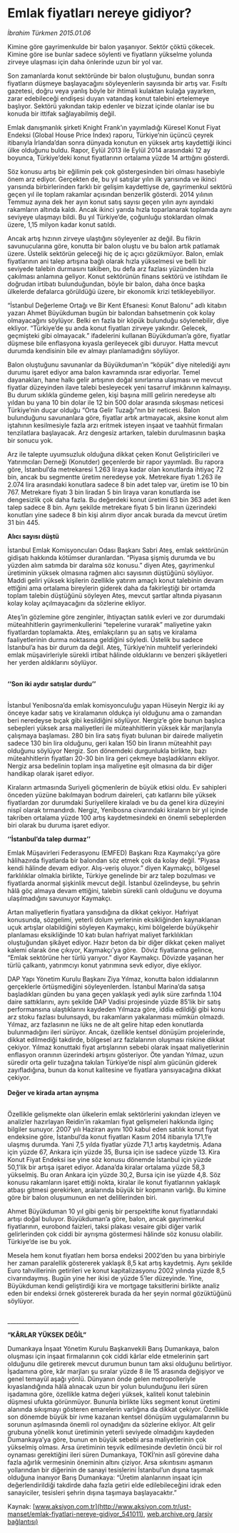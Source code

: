 # Emlak fiyatları nereye gidiyor?

*İbrahim Türkmen 2015.01.06*

<div class="pNewsDetailMainContent" itemprop="articleBody">
 <p>
  Kimine göre gayrimenkulde bir balon yaşanıyor. Sektör çöktü çökecek. Kimine göre ise bunlar sadece söylenti ve fiyatların yükselme yolunda zirveye ulaşması için daha önlerinde uzun bir yol var.
 </p>
 <p>
  Son zamanlarda konut sektöründe bir balon oluştuğunu, bundan sonra fiyatların düşmeye başlayacağını söyleyenlerin sayısında bir artış var. Fısıltı gazetesi, doğru veya yanlış böyle bir ihtimali kulaktan kulağa yayarken, zarar edebileceği endişesi duyan vatandaş konut talebini ertelemeye başlıyor. Sektörü yakından takip edenler ve bizzat içinde olanlar ise bu konuda bir ittifak sağlayabilmiş değil.
 </p>
 <p>
  Emlak danışmanlık şirketi Knight Frank’ın yayımladığı Küresel Konut Fiyat Endeksi (Global House Price Index) raporu, Türkiye’nin üçüncü çeyrek itibarıyla İrlanda’dan sonra dünyada konutun en yüksek artış kaydettiği ikinci ülke olduğunu buldu. Rapor, Eylül 2013 ile Eylül 2014 arasındaki 12 ay boyunca, Türkiye’deki konut fiyatlarının ortalama yüzde 14 arttığını gösterdi.
 </p>
 <p>
  Söz konusu artış bir eğilimin pek çok göstergesinden biri olması hasebiyle önem arz ediyor. Gerçekten de, bu yıl satışlar yılın ilk yarısında ve ikinci yarısında birbirlerinden farklı bir gelişim kaydettiyse de, gayrimenkul sektörü geçen yıl ile toplam rakamlar açısından benzerlik gösterdi. 2014 yılının Temmuz ayına dek her ayın konut satış sayısı geçen yılın aynı ayındaki rakamların altında kaldı. Ancak ikinci yarıda hızla toparlanarak toplamda aynı seviyeye ulaşmayı bildi. Bu yıl Türkiye’de, çoğunluğu stoklardan olmak üzere, 1,15 milyon kadar konut satıldı.
 </p>
 <p>
  Ancak artış hızının zirveye ulaştığını söyleyenler az değil. Bu fikrin savunucularına göre, konutta bir balon oluştu ve bu balon artık patlamak üzere. Üstelik sektörün geleceği hiç de iç açıcı gözükmüyor. Balon, emlak fiyatlarının ani talep artışına bağlı olarak hızla yükselmesi ve belli bir seviyede talebin durmasını takiben, bu defa arz fazlası yüzünden hızla çakılması anlamına geliyor. Konut sektörünün finans sektörü ve istihdam ile doğrudan irtibatı bulunduğundan, böyle bir balon, daha önce başka ülkelerde defalarca görüldüğü üzere, bir ekonomik krizi tetikleyebiliyor.
 </p>
 <p>
  “İstanbul Değerleme Ortağı ve Bir Kent Efsanesi: Konut Balonu” adlı kitabın yazarı Ahmet Büyükduman bugün bir balondan bahsetmenin çok kolay olmayacağını söylüyor. Belki en fazla bir köpük bulunduğu söylenebilir, diye ekliyor. “Türkiye’de şu anda konut fiyatları zirveye yakındır. Gelecek, geçmişteki gibi olmayacak.” ifadelerini kullanan Büyükduman’a göre, fiyatlar düşmese bile enflasyona kıyasla gerileyecek gibi duruyor. Hatta mevcut durumda kendisinin bile ev almayı planlamadığını söylüyor.
 </p>
 <p>
  Balon oluştuğunu savunanlar da Büyükduman’ın “köpük” diye nitelediği aynı durumu işaret ediyor ama balon kavramında ısrar ediyorlar. Temel dayanakları, hane halkı gelir artışının doğal sınırlarına ulaşması ve mevcut fiyatlar düzeyinden ilave talebi besleyecek yeni tasarruf imkânının kalmayışı. Bu durum sıklıkla gündeme gelen, kişi başına millî gelirin neredeyse altı yıldan bu yana 10 bin dolar ile 12 bin 500 dolar arasında sıkışması neticesi Türkiye’nin duçar olduğu “Orta Gelir Tuzağı”nın bir neticesi. Balon bulunduğunu savunanlara göre, fiyatlar artık artmayacak, aksine konut alım iştahının kesilmesiyle fazla arzı eritmek isteyen inşaat ve taahhüt firmaları tenzilatlara başlayacak. Arz dengesiz artarken, talebin durulmasının başka bir sonucu yok.
 </p>
 <p>
  Arz ile talepte uyumsuzluk olduğuna dikkat çeken Konut Geliştiricileri ve Yatırımcıları Derneği (Konutder) geçenlerde bir rapor yayımladı. Bu rapora göre, İstanbul’da metrekaresi 1.263 liraya kadar olan konutlarda ihtiyaç 72 bin, ancak bu segmentte üretim neredeyse yok. Metrekare fiyatı 1.263 ile 2.074 lira arasındaki konutlara sadece 8 bin adet talep var, üretim ise 10 bin 767. Metrekare fiyatı 3 bin liradan 5 bin liraya varan konutlarda ise dengesizlik çok daha fazla. Bu değerdeki konut üretimi 63 bin 363 adet iken talep sadece 8 bin. Aynı şekilde metrekare fiyatı 5 bin liranın üzerindeki konutları yine sadece 8 bin kişi alırım diyor ancak burada da mevcut üretim 31 bin 445.
 </p>
 <p>
  <strong>
   Alıcı sayısı düştü
  </strong>
 </p>
 <p>
  İstanbul Emlak Komisyoncuları Odası Başkanı Sabri Ateş, emlak sektörünün gidişatı hakkında kötümser duranlardan. “Piyasa şişmiş durumda ve bu yüzden alım satımda bir daralma söz konusu.” diyen Ateş, gayrimenkul üretiminin yüksek olmasına rağmen alıcı sayısının düştüğünü söylüyor. Maddi geliri yüksek kişilerin özellikle yatırım amaçlı konut talebinin devam ettiğini ama ortalama bireylerin giderek daha da fakirleştiği bir ortamda toplam talebin düştüğünü söyleyen Ateş, mevcut şartlar altında piyasanın kolay kolay açılmayacağını da sözlerine ekliyor.
 </p>
 <p>
  Ateş’in gözlemine göre zenginler, ihtiyaçtan satılık evleri ve zor durumdaki müteahhitlerin gayrimenkullerini “tepelerine vurarak” maliyetine yakın fiyatlardan toplamakta. Ateş, emlakçıların şu an satış ve kiralama faaliyetlerinin durma noktasına geldiğini söyledi. Üstelik bu sadece İstanbul’a has bir durum da değil. Ateş, Türkiye’nin muhtelif yerlerindeki emlak müşavirleriyle sürekli irtibat hâlinde olduklarını ve benzeri şikâyetleri her yerden aldıklarını söylüyor.
 </p>
 <p>
  <img alt="" src="http://web.archive.org/web/20150616094107im_/http://medya.aksiyon.com.tr//aksiyon/2015/01/06/552088.jpg "/>
  <br>
   <br>
    <strong>
     ‘‘Son iki aydır satışlar durdu’’
    </strong>
   </br>
  </br>
 </p>
 <p>
  İstanbul Yenibosna’da emlak komisyonculuğu yapan Hüseyin Nergiz iki ay önceye kadar satış ve kiralamanın oldukça iyi olduğunu ama o zamandan beri neredeyse bıçak gibi kesildiğini söylüyor. Nergiz’e göre bunun başlıca sebepleri yüksek arsa maliyetleri ile müteahhitlerin yüksek kâr marjlarıyla çalışmaya başlaması. 280 bin lira satış fiyatı bulunan bir dairede maliyetin sadece 130 bin lira olduğunu, geri kalan 150 bin liranın müteahhit payı olduğunu söylüyor Nergiz. Son dönemdeki durgunlukla birlikte, bazı müteahhitlerin fiyatları 20-30 bin lira geri çekmeye başladıklarını ekliyor. Nergiz arsa bedelinin toplam inşa maliyetine eşit olmasına da bir diğer handikap olarak işaret ediyor.
 </p>
 <p>
  Kiraların artmasında Suriyeli göçmenlerin de büyük etkisi oldu. Ev sahipleri önceden yüzüne bakılmayan bodrum daireleri, çatı katlarını bile yüksek fiyatlardan zor durumdaki Suriyelilere kiraladı ve bu da genel kira düzeyini nispî olarak tırmandırdı. Nergiz, Yenibosna civarındaki kiraların bir yıl içinde takriben ortalama yüzde 100 artış kaydetmesindeki en önemli sebeplerden biri olarak bu duruma işaret ediyor.
 </p>
 <p>
  <strong>
   ‘‘İstanbul’da talep durmaz’’
  </strong>
 </p>
 <p>
  Emlak Müşavirleri Federasyonu (EMFED) Başkanı Rıza Kaymakçı’ya göre hâlihazırda fiyatlarda bir balondan söz etmek çok da kolay değil. “Piyasa kendi hâlinde devam ediyor. Alış-veriş oluyor.” diyen Kaymakçı, bölgesel farklılıklar olmakla birlikte, Türkiye genelinde bir arz talep bozulması ve fiyatlarda anormal şişkinlik mevcut değil. İstanbul özelindeyse, bu şehrin hâlâ göç almaya devam ettiğini, talebin sürekli canlı olduğunu ve doyuma ulaşılmadığını savunuyor Kaymakçı.
 </p>
 <p>
  Artan maliyetlerin fiyatlara yansıdığına da dikkat çekiyor. Hafriyat konusunda, sözgelimi, yeterli dolum yerlerinin eksikliğinden kaynaklanan uçuk artışlar olabildiğini söyleyen Kaymakçı, kimi bölgelerde büyükşehir planlaması eksikliğinde 10 katı bulan hafriyat maliyet farklılıkları oluştuğundan şikâyet ediyor. Hazır beton da bir diğer dikkat çeken maliyet kalemi olarak öne çıkıyor, Kaymakçı’ya göre.  Döviz fiyatlarına gelince, “Emlak sektörüne her türlü yarıyor.” diyor Kaymakçı. Dövizde yaşanan her türlü çalkantı, yatırımcıyı konut yatırımına sevk ediyor, diye ekliyor.
 </p>
 <p>
  DAP Yapı Yönetim Kurulu Başkanı Ziya Yılmaz, konutta balon iddialarının gerçeklerle örtüşmediğini söyleyenlerden. İstanbul Marina’da satışa başladıkları günden bu yana geçen yaklaşık yedi aylık süre zarfında 1.104 daire sattıklarını, aynı şekilde DAP Vadisi projesinde yüzde 85’lik bir satış performansına ulaştıklarını kaydeden Yılmaza göre, iddia edildiği gibi konu arz stoku fazlası bulunsaydı, bu rakamların yakalanması mümkün olmazdı. Yılmaz, arz fazlasının ne lüks ne de alt gelire hitap eden konutlarda bulunmadığını ileri sürüyor. Ancak, özellikle kentsel dönüşüm projelerinde, dikkat edilmediği takdirde, bölgesel arz fazlalarının oluşması riskine dikkat çekiyor. Yılmaz konuttaki fiyat artışlarının sebebi olarak inşaat maliyetlerinin enflasyon oranının üzerindeki artışını gösteriyor. Öte yandan Yılmaz, uzun süredir orta gelir tuzağına takılan Türkiye’de nispî alım gücünün giderek zayıfladığına, bunun da konut kalitesine ve fiyatlara yansıyacağına dikkat çekiyor.
  <br>
   <br>
    <strong>
     Değer ve kirada artan ayrışma
    </strong>
   </br>
  </br>
 </p>
 <p>
  Özellikle gelişmekte olan ülkelerin emlak sektörlerini yakından izleyen ve analizler hazırlayan Reidin’in rakamları fiyat gelişmeleri hakkında ilginç bilgiler sunuyor. 2007 yılı Haziran ayını 100 kabul eden satılık konut fiyat endeksine göre, İstanbul’da konut fiyatları Kasım 2014 itibarıyla 171,1’e ulaşmış durumda. Yani 7,5 yılda fiyatlar yüzde 71,1 artış kaydetmiş. Adana için yüzde 67, Ankara için yüzde 35, Bursa için ise sadece yüzde 13. Kira Konut Fiyat Endeksi ise yine söz konusu dönemde İstanbul için yüzde 50,1’lik bir artışa işaret ediyor. Adana’da kiralar ortalama yüzde 58,3 yükselmiş. Bu oran Ankara için yüzde 30,2, Bursa için ise yüzde 4,8. Söz konusu rakamların işaret ettiği nokta, kiralar ile konut fiyatlarının yaklaşık atbaşı gitmesi gerekirken, aralarında büyük bir kopmanın varlığı. Bu kimine göre bir balon oluşumunun en net delillerinden biri.
 </p>
 <p>
  Ahmet Büyükduman 10 yıl gibi geniş bir perspektifte konut fiyatlarındaki artışı doğal buluyor. Büyükduman’a göre, balon, ancak gayrimenkul fiyatlarının, eurobond faizleri, taksi plakası vesaire gibi diğer varlık gelirlerinden çok ciddi bir ayrışma göstermesi hâlinde söz konusu olabilir. Türkiye’de ise bu yok.
 </p>
 <p>
  Mesela hem konut fiyatları hem borsa endeksi 2002’den bu yana birbiriyle her zaman paralellik göstererek yaklaşık 8,5 kat artış kaydetmiş. Aynı şekilde Euro tahvillerinin getirileri ve konut kapitalizasyonu 2002 yılında yüzde 8,5 civarındaymış. Bugün yine her ikisi de yüzde 5’ler düzeyinde. Yine, Büyükduman kendi geliştirdiği kira ve mortgage taksitlerini birlikte analiz eden bir endeksi örnek göstererek burada da her şeyin normal gözüktüğünü söylüyor.
 </p>
 <p>
  <img alt="" src="http://web.archive.org/web/20150616094107im_/http://medya.aksiyon.com.tr//aksiyon/2015/01/06/552089.jpg "/>
 </p>
 <p>
  _________________________
 </p>
 <p>
  <strong>
   “KÂRLAR YÜKSEK DEĞİL”
  </strong>
 </p>
 <p>
  Dumankaya İnşaat Yönetim Kurulu Başkanvekili Barış Dumankaya, balon oluşması için inşaat firmalarının çok ciddi kârlar elde etmelerinin şart olduğunu dile getirerek mevcut durumun bunun tam aksi olduğunu belirtiyor. İşadamına göre, kâr marjları şu sıralar yüzde 8 ile 15 arasında değişiyor ve genel temayül aşağı yönlü. Dünyanın önde gelen metropolleriyle kıyaslandığında hâlâ alınacak uzun bir yolun bulunduğunu ileri süren işadamına göre, özellikle katma değeri yüksek, kaliteli konut talebinin düşmesi ufukta görünmüyor. Bununla birlikte lüks segment konut üretimi alanında sıkışmayı gösteren emarelerin varlığına da dikkat çekiyor. Özellikle son dönemde büyük bir ivme kazanan kentsel dönüşüm uygulamalarının bu sorunun aşılmasında önemli rol oynadığını da sözlerine ekliyor. Alt gelir grubuna yönelik konut üretiminin yeterli seviyede olmadığını kaydeden Dumankaya’ya göre, bunun en büyük sebebi arsa maliyetlerinin çok yükselmiş olması. Arsa üretiminin teşvik edilmesinde devletin öncü bir rol oynaması gerektiğini ileri süren Dumankaya, TOKİ’nin aslî görevine daha fazla ağırlık vermesinin öneminin altını çiziyor. Arsa sıkıntısını aşmanın yollarından bir diğerinin de sanayi tesislerini İstanbul’un dışına taşımak olduğuna inanıyor Barış Dumankaya: “Üretim alanlarının inşaat için değerlendirildiği takdirde daha fazla getiri elde edilebileceğini idrak eden sanayiciler, tesisleri şehrin dışına taşımaya başlayacaktır.”
 </p>
</div>


Kaynak: [www.aksiyon.com.tr](http://www.aksiyon.com.tr/ust-manset/emlak-fiyatlari-nereye-gidiyor_541011), [web.archive.org (arşiv bağlantısı)](http://web.archive.org/web/20150616094107/http://www.aksiyon.com.tr/ust-manset/emlak-fiyatlari-nereye-gidiyor_541011)
